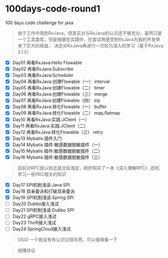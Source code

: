 # 100days-code-round1

100 days code challenge for java

> 由于工作中用到RxJava，但其实对与RxJava的认识还不够充分，虽然只是一个工具类库，但是根据在实践中，在尝试用感觉到RxJava为我的开发带来了巨大的收益，
> 决定对RxJava再进行一次较为深入的学习（基于RxJava 3.1.5）

- [X] Day01 再看RxJava:Hello Flowable
- [x] Day02 再看RxJava:Subscribe
- [x] Day03 再看RxJava:Scheduler
- [x] Day04 再看RxJava:创建Flowable（一） interval
- [x] Day05 再看RxJava:创建Flowable（二） timer
- [x] Day06 再看RxJava:创建Flowable（三） merge
- [x] Day07 再看RxJava:创建Flowable（四） zip
- [x] Day08 再看RxJava:转化Flowable（一） buffer
- [x] Day09 再看RxJava:转化Flowable（二） map,flatmap
- [x] Day10 再看RxJava:实践:JClient（一）
- [x] Day11 再看RxJava:实践:JClient（二）
- [x] Day12 再看RxJava:转化Flowable（三） retry
- [x] Day13 Mybatis 插件入门
- [x] Day14 Mybatis 插件:敏感数据脱敏插件（一）
- [x] Day15 Mybatis 插件:敏感数据脱敏插件（二）
- [x] Day16 Mybatis 插件:敏感数据脱敏插件（三）
  
> 目前对RPC我认知还是比较浅显，刚好购买了一本《深入理解RPC》,趁机学习一些PRC相关的知识

- [x] Day17 SPI机制浅读:Java SPI
- [x] Day18 双亲委派和打破双亲委派
- [x] Day19 SPI机制浅读:Spring SPI
- [ ] Day20 Dubbo接入浅试
- [ ] Day21 SPI机制浅读:Dubbo SPI
- [ ] Day22 gRPC接入浅试 
- [ ] Day23 Thrift接入浅试 
- [ ] Day24 SpringCloud接入浅试 

> OSGI 一个我没有有认识过得东西，可以值得看一下
  

> 组播协议